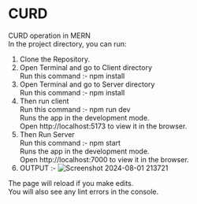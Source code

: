 # CURD
CURD operation in MERN<br>
In the project directory, you can run:<br>
1. Clone the Repository.<br>
2. Open Terminal and go to Client directory<br>
   Run this command :- npm install<br>
3. Open Terminal and go to Server directory<br>
   Run this command :- npm install<br>
4. Then run client <br>
   Run this command :- npm run dev <br>
   Runs the app in the development mode.<br>
   Open http://localhost:5173 to view it in the browser.<br>
5. Then Run Server<br>
   Run this command :- npm start <br>
  Runs the app in the development mode.<br>
  Open http://localhost:7000 to view it in the browser.<br>
6. OUTPUT :-
![Screenshot 2024-08-01 213721](https://github.com/user-attachments/assets/dff91a0e-a23c-451e-8da5-ae4ce2b3eba4)


The page will reload if you make edits.<br>
You will also see any lint errors in the console.<br>
